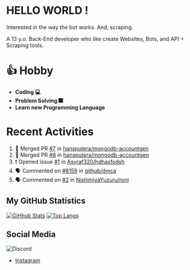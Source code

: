 # HELLO WORLD !

Interested in the way the bot works. And, scraping.

A 13 y.o. Back-End developer who like create Websites, Bots, and API + Scraping tools.

# 👍 Hobby

- **Coding 💻**
- **Problem Solving 🎆**
- **Learn new Programming Language**

# Recent Activities

<!--START_SECTION:activity-->
1. 🎉 Merged PR [#7](https://github.com/hansputera/mongodb-accountgen/pull/7) in [hansputera/mongodb-accountgen](https://github.com/hansputera/mongodb-accountgen)
2. 🎉 Merged PR [#8](https://github.com/hansputera/mongodb-accountgen/pull/8) in [hansputera/mongodb-accountgen](https://github.com/hansputera/mongodb-accountgen)
3. ❗️ Opened issue [#1](https://github.com/Asyraf320/hdhasfodsh/issues/1) in [Asyraf320/hdhasfodsh](https://github.com/Asyraf320/hdhasfodsh)
4. 🗣 Commented on [#8159](https://github.com/github/dmca/issues/8159) in [github/dmca](https://github.com/github/dmca)
5. 🗣 Commented on [#2](https://github.com/NishimiyaYuzuru/roni/issues/2) in [NishimiyaYuzuru/roni](https://github.com/NishimiyaYuzuru/roni)
<!--END_SECTION:activity-->

## My GitHub Statistics
[![GiHhub Stats](https://github-readme-stats.vercel.app/api?username=hansputera&show_icons=true&theme=dark)](https://github.com/hansputera)
[![Top Langs](https://github-readme-stats.vercel.app/api/top-langs/?username=hansputera&layout=compact&theme=dark)](https://github.com/hansputera)

## Social Media

![Discord](https://discord.c99.nl/widget/theme-3/642518159013969920.png)
- [Instagram](https://instagram.com/hanif.dwy.putra12)

